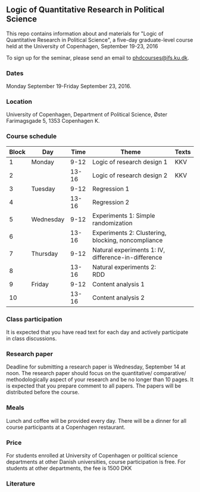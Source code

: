 ## Logic of Quantitative Research in Political Science

This repo contains information about and materials for "Logic of Quantitative Research in Political Science", a five-day graduate-level course held at the University of Copenhagen, September 19-23, 2016

To sign up for the seminar, please send an email to [phdcourses@ifs.ku.dk](mailto:phdcourses@ifs.ku.dk).

### Dates

Monday September 19-Friday September 23, 2016.

### Location

University of Copenhagen, Department of Political Science, Øster Farimagsgade 5, 1353 Copenhagen K.

### Course schedule

Block | Day   | Time | Theme | Texts
---|---|---|---|---
1 | Monday    | 9-12 | Logic of research design 1 | KKV
2 |           | 13-16| Logic of research design 2 | KKV
3 | Tuesday   | 9-12 | Regression 1 |
4 |           | 13-16| Regression 2 |
5 | Wednesday | 9-12 | Experiments 1: Simple randomization |
6 |           | 13-16| Experiments 2: Clustering, blocking, noncompliance |
7 | Thursday  | 9-12 | Natural experiments 1: IV, difference-in-difference |
8 |           | 13-16| Natural experiments 2: RDD |
9 | Friday    | 9-12 | Content analysis 1 |
10|           | 13-16| Content analysis 2 |

### Class participation

It is expected that you have read text for each day and actively participate in class discussions.

### Research paper

Deadline for submitting a research paper is Wednesday, September 14 at noon. The research paper should focus on the quantitative/ comparative/ methodologically aspect of your research and be no longer than 10 pages. It is expected that you prepare comment to all papers. The papers will be distributed before the course.

### Meals

Lunch and coffee will be provided every day. There will be a dinner for all course participants at a Copenhagen restaurant.

### Price

For students enrolled at University of Copenhagen or political science departments at other Danish universities, course participation is free. For students at other departments, the fee is 1500 DKK

### Literature
